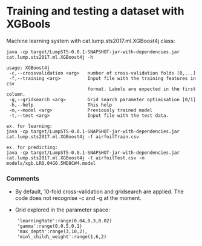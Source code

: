 # Training and testing a dataset with XGBools

Machine learning system with cat.lump.sts2017.ml.XGBoost4j class:

```
java -cp target/LumpSTS-0.0.1-SNAPSHOT-jar-with-dependencies.jar cat.lump.sts2017.ml.XGBoost4j -h

usage: XGBoost4j
 -c,--crossvalidation <arg>   number of cross-validation folds [0,...]
 -f,--training <arg>          Input file with the training features in csv
                              format. Labels are expected in the first column.
 -g,--gridsearch <arg>        Grid search parameter optimisation [0/1]
 -h,--help                    This help
 -m,--model <arg>             Previously trained model
 -t,--test <arg>              Input file with the test data.

ex. for learning:
java -cp target/LumpSTS-0.0.1-SNAPSHOT-jar-with-dependencies.jar cat.lump.sts2017.ml.XGBoost4j -f airfoilTrain.csv

ex. for predicting:
java -cp target/LumpSTS-0.0.1-SNAPSHOT-jar-with-dependencies.jar cat.lump.sts2017.ml.XGBoost4j -t airfoilTest.csv -m models/xgb.LR0.04G0.5MD8CW4.model
```

### Comments

* By default, 10-fold cross-validation and gridsearch are applied. The code does not recognise -c and -g at the moment.

* Grid explored in the parameter space:
```
    'learningRate':range(0.04,0.3,0.02) 
    'gamma':range(0,0.5,0.1)
    'max_depth':range(3,10,2),
    'min\_child\_weight':range(1,6,2)
```


